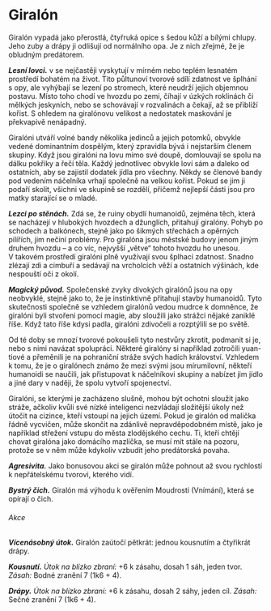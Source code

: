 # Giralón

Giralón vypadá jako přerostlá, čtyřruká opice s šedou kůží a bílými chlupy. Jeho zuby a drápy ji odlišují od normálního opa. Je z nich zřejmé, že je obludným predátorem.

***Lesní lovci.*** v se nejčastěji vyskytují v mírném nebo teplém lesnatém prostředí bohatém na život. Tito půltunoví tvorové sdílí zdatnost ve šplhání s opy, ale vyhýbají se lezení po stromech, které neudrží jejich objemnou postavu. Místo toho chodí ve hvozdu po zemi, číhají v úzkých roklinách či mělkých jeskyních, nebo se schovávají v rozvalinách a čekají, až se přiblíží kořist. S ohledem na giralónovu velikost a nedostatek maskování je překvapivě nenápadný.

Giralóni utváří volné bandy několika jedinců a jejich potomků, obvykle vedené dominantním dospělým, který zpravidla bývá i nejstarším členem skupiny. Když jsou giralóni na lovu mimo své doupě, domlouvají se spolu na dálku pokřiky a řečí těla. Každý jednotlivec obvykle loví sám a daleko od ostatních, aby se zajistil dodatek jídla pro všechny. Někdy se členové bandy pod vedením náčelníka vrhají společně na velkou kořist. Pokud se jim ji podaří skolit, všichni ve skupině se rozdělí, přičemž nejlepší části jsou pro matky starající se o mladé.

***Lezci po stěnách.*** Zdá se, že ruiny obydlí humanoidů, zejména těch, která se nacházejí v hlubokých hvozdech a džunglích, přitahují giralóny. Pohyb po schodech a balkónech, stejně jako po šikmých střechách a opěrných pilířích, jim nečiní problémy. Pro giralóna jsou městské budovy jenom jiným druhem hvozdu – a co víc, nejvyšší „větve“ tohoto hvozdu ho unesou. V takovém prostředí giralóni plně využívají svou šplhací zdatnost. Snadno zlézají zdi a cimbuří a sedávají na vrcholcích věží a ostatních výšinách, kde nespouští oči z okolí.

***Magický původ.*** Společenské zvyky divokých giralónů jsou na opy neobvyklé, stejně jako to, že je instinktivně přitahují stavby humanoidů. Tyto skutečnosti společně se vzhledem giralónů vedou mudrce k domněnce, že giralóni byli stvořeni pomocí magie, aby sloužili jako strážci nějaké zaniklé říše. Když tato říše kdysi padla, giralóni zdivočeli a rozptýlili se po světě.

Od té doby se mnozí tvorové pokoušeli tyto nestvůry zkrotit, podmanit si je, nebo s nimi navázat spolupráci. Některé giralóny si například zotročili yuan-tiové a přeměnili je na pohraniční stráže svých hadích království. Vzhledem k tomu, že je o giralónech známo že mezi svými jsou mírumilovní, někteří humanoidi se naučili, jak přistupovat k náčelníkovi skupiny a nabízet jim jídlo a jiné dary v naději, že spolu vytvoří spojenectví.

Giralóni, se kterými je zacházeno slušně, mohou být ochotni sloužit jako stráže, ačkoliv kvůli své nízké inteligenci nezvládají složitější úkoly než útočit na cizince, kteří vstoupí na jejich území. Pokud je giralón od malička řádně vycvičen, může skončit na zdánlivě nepravděpodobném místě, jako je například střežení vstupu do města zlodějského cechu. Ti, kteří chtějí chovat giralóna jako domácího mazlíčka, se musí mít stále na pozoru, protože se v něm může kdykoliv vzbudit jeho predátorská povaha.


<Monster 
    title="Giralón"
    subtitle="Velká obluda, bez přesvědčení"
    armor-class="13"
    hit-points="59 (7k10 + 21)"
    speed="8 sáhů, šplhání 8 sáhů"
    str="18 (+4)"
    dex="16 (+3)"
    con="16 (+3)"
    int="5 (–3)"
    wis="12 (+1)"
    cha="7 (–2)"
    saving-thros=""
    skills="Nenápadnost +5, Vnímání +3"
    damage-vulnerabilities=""
    damage-resistance=""
    damage-immunities=""
    condition-immunities=""
    senses="vidění ve tmě 12 sáhů, pasivní Vnímání 13"
    languages="—"
    challenge="4 (1 100 ZK)"
    >

***Agresivita.*** Jako bonusovou akci se giralón může pohnout až svou rychlostí k nepřátelskému tvorovi, kterého vidí.

***Bystrý čich.*** Giralón má výhodu k ověřením Moudrosti (Vnímání), která se opírají o čich.

###### Akce

***Vícenásobný útok.*** Giralón zaútočí pětkrát: jednou kousnutím a čtyřikrát drápy.

***Kousnutí.*** *Útok na blízko zbraní:* +6 k zásahu, dosah 1 sáh, jeden tvor. *Zásah:* Bodné zranění 7 (1k6 + 4).

***Drápy.*** *Útok na blízko zbraní:* +6 k zásahu, dosah 2 sáhy, jeden cíl. *Zásah:* Sečné zranění 7 (1k6 + 4).

</Monster>


